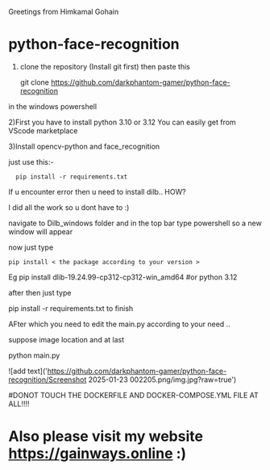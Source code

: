 Greetings from Himkamal Gohain
# python-face-recognition
1) clone the repository (Install git first) then paste this

      git clone https://github.com/darkphantom-gamer/python-face-recognition
   
in the windows powershell 

2)First you have to install python 3.10 or 3.12 You can easily get from VScode marketplace

3)Install opencv-python and face_recognition

just use this:-

      pip install -r requirements.txt

If u encounter error then u need to install dilb.. HOW? 

 I did all the work so u dont have to :)

navigate to Dilb_windows folder and in the top bar type powershell so a new window will appear

now just type 

    pip install < the package according to your version >
Eg
   pip install dlib-19.24.99-cp312-cp312-win_amd64   #or python 3.12

after then just type

  pip install -r requirements.txt to finish 

AFter which you need to edit the main.py according to your need ..

suppose image location
and at last

python main.py

![add text]('https://github.com/darkphantom-gamer/python-face-recognition/Screenshot 2025-01-23 002205.png/img.jpg?raw=true')

#DONOT TOUCH THE DOCKERFILE AND DOCKER-COMPOSE.YML FILE AT ALL!!!!

# Also please visit my website https://gainways.online :)

